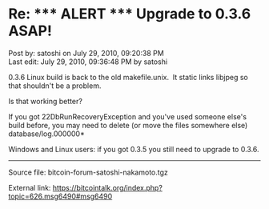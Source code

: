 # Re: \*\*\* ALERT \*\*\* Upgrade to 0.3.6 ASAP!

Post by: satoshi on July 29, 2010, 09:20:38 PM<br>
Last edit: July 29, 2010, 09:36:48 PM by satoshi

0.3.6 Linux build is back to the old makefile.unix. &nbsp;It static links libjpeg so that shouldn't be a problem.

Is that working better?

If you got 22DbRunRecoveryException and you've used someone else's build before, you may need to delete (or move the files somewhere else) database/log.000000\*

Windows and Linux users: if you got 0.3.5 you still need to upgrade to 0.3.6.

---

Source file: bitcoin-forum-satoshi-nakamoto.tgz

External link: https://bitcointalk.org/index.php?topic=626.msg6490#msg6490
